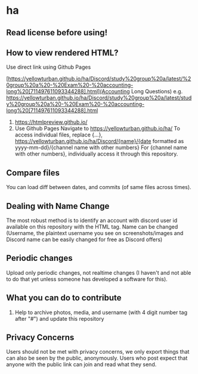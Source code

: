 # ha
## Read license before using!

## How to view rendered HTML?
Use direct link using Github Pages

[https://yellowturban.github.io/ha/Discord/study%20group%20a/latest/%20group%20a%20-%20Exam%20-%20accounting-long%20[711497611093344288].html](Accounting Long Questions)
e.g. https://yellowturban.github.io/ha/Discord/study%20group%20a/latest/study%20group%20a%20-%20Exam%20-%20accounting-long%20[711497611093344288].html

1.  https://htmlpreview.github.io/
2. Use Github Pages 
Navigate to https://yellowturban.github.io/ha/
To access individual files, replace {...}, https://yellowturban.github.io/ha/Discord/{name}/{date formatted as yyyy-mm-dd}/{channel name with other numbers}
For {channel name with other numbers}, individually access it through this repository.

## Compare files
You can load diff between dates, and commits (of same files across times).

## Dealing with Name Change
The most robust method is to identify an account with discord user id available on this repository with the HTML tag. Name can be changed (Username, the plaintext username you see on screenshots/images and Discord name can be easily changed for free as Discord offers)

## Periodic changes
Upload only periodic changes, not realtime changes (I haven't and not able to do that yet unless someone has developed a software for this).

## What you can do to contribute
1. Help to archive photos, media, and username (with 4 digit number tag after "#") and update this repository

## Privacy Concerns
Users should not be met with privacy concerns, we only export things that can also be seen by the public, anonymously. Users who post expect that anyone with the public link can join and read what they send.
